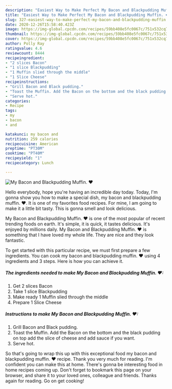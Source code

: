 ```yaml
---
description: "Easiest Way to Make Perfect My Bacon and Blackpudding Muffin. ❤"
title: "Easiest Way to Make Perfect My Bacon and Blackpudding Muffin. ❤"
slug: 327-easiest-way-to-make-perfect-my-bacon-and-blackpudding-muffin
date: 2020-12-26T15:58:40.423Z
image: https://img-global.cpcdn.com/recipes/59bb408e5fc0067c/751x532cq70/my-bacon-and-blackpudding-muffin-❤-recipe-main-photo.jpg
thumbnail: https://img-global.cpcdn.com/recipes/59bb408e5fc0067c/751x532cq70/my-bacon-and-blackpudding-muffin-❤-recipe-main-photo.jpg
cover: https://img-global.cpcdn.com/recipes/59bb408e5fc0067c/751x532cq70/my-bacon-and-blackpudding-muffin-❤-recipe-main-photo.jpg
author: Polly Ray
ratingvalue: 4.6
reviewcount: 8444
recipeingredient:
- "2 slices Bacon"
- "1 slice Blackpudding"
- "1 Muffin slied through the middle"
- "1 Slice Cheese"
recipeinstructions:
- "Grill Bacon and Black pudding."
- "Toast the Muffin. Add the Bacon on the bottom and the black pudding on top add the slice of cheese and add sauce if you want."
- "Serve hot."
categories:
- Recipe
tags:
- my
- bacon
- and

katakunci: my bacon and 
nutrition: 259 calories
recipecuisine: American
preptime: "PT30M"
cooktime: "PT40M"
recipeyield: "1"
recipecategory: Lunch

---
```



![My Bacon and Blackpudding Muffin. ❤](https://img-global.cpcdn.com/recipes/59bb408e5fc0067c/751x532cq70/my-bacon-and-blackpudding-muffin-❤-recipe-main-photo.jpg)

Hello everybody, hope you're having an incredible day today. Today, I'm gonna show you how to make a special dish, my bacon and blackpudding muffin. ❤. It is one of my favorites food recipes. For mine, I am going to make it a little bit tasty. This is gonna smell and look delicious.

My Bacon and Blackpudding Muffin. ❤ is one of the most popular of recent trending foods on earth. It's simple, it is quick, it tastes delicious. It's enjoyed by millions daily. My Bacon and Blackpudding Muffin. ❤ is something that I have loved my whole life. They are nice and they look fantastic.




To get started with this particular recipe, we must first prepare a few ingredients. You can cook my bacon and blackpudding muffin. ❤ using 4 ingredients and 3 steps. Here is how you can achieve it.

<!--inarticleads1-->

##### The ingredients needed to make My Bacon and Blackpudding Muffin. ❤:

1. Get 2 slices Bacon
1. Take 1 slice Blackpudding
1. Make ready 1 Muffin slied through the middle
1. Prepare 1 Slice Cheese




<!--inarticleads2-->

##### Instructions to make My Bacon and Blackpudding Muffin. ❤:

1. Grill Bacon and Black pudding.
1. Toast the Muffin. Add the Bacon on the bottom and the black pudding on top add the slice of cheese and add sauce if you want.
1. Serve hot.




So that's going to wrap this up with this exceptional food my bacon and blackpudding muffin. ❤ recipe. Thank you very much for reading. I'm confident you can make this at home. There's gonna be interesting food in home recipes coming up. Don't forget to bookmark this page on your browser, and share it to your loved ones, colleague and friends. Thanks again for reading. Go on get cooking!
